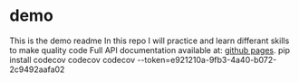 # demo
This is the demo readme
In this repo I will practice and learn differant skills to make quality code 
Full API documentation available at: [github pages](https://lincoken.github.io/lincoken.github.io/demo/).
pip install codecov
codecov
codecov --token=e921210a-9fb3-4a40-b072-2c9492aafa02